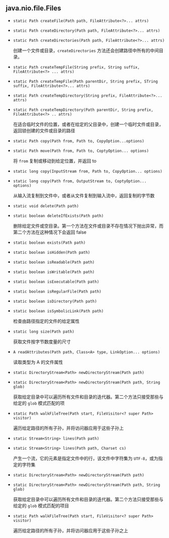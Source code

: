 ## java.nio.file.Files

* `static Path createFile(Path path, FileAttribute<?>... attrs)`

* `static Path createDirectory(Path path, FileAttribute<?>... attrs)`

* `static Path createDirectories(Path path, FileAttribute<?>... attrs)`

  创建一个文件或目录，`createDirectories` 方法还会创建路径中所有的中间目录。

* `static Path createTempFile(String prefix, String suffix, FileAttribute<?> ... attrs)`

* `static Path createTempFile(Path parentDir, String prefix, STring suffix, FileAttribute<?>... attrs)`

* `static Path createTempDirectory(String prefix, FileAttribute<?>... attrs)`

* `static Path createTempDirectory(Path parentDir, String prefix, FileAttribute<?> .. attrs)`

  在适合临时文件的位置，或者在给定的父目录中，创建一个临时文件或目录，返回锁创建的文件或目录的路径

* `static Path copy(Path from, Path to, CopyOption...options)`

* `static Path move(Path from, Path to, CoptyOption... options)`

  将 `from` 复制或移动到给定位置，并返回 to

* `static long copy(InputStream from, Path to, CopyOption... options)`

* `static long copy(Path from, OutputStream to, CoptyOption... options)`

  从输入流复制到文件中，或者从文件复制到输入流中，返回复制的字节数

* `static void delete(Path path)`

* `static boolean deleteIfExists(Path path)`

  删除给定文件或空目录。第一个方法在文件或目录不存在情况下抛出异常，而第二个方法在这种情况下会返回 false

* `static boolean exists(Path path)`

* `static boolean isHidden(Path path)`

* `static boolean isReadable(Path path)`

* `static boolean isWritable(Path path)`

* `static boolean isExecutable(Path path)`

* `static boolean isRegularFile(Path path)`

* `static boolean isDirectory(Path path)`

* `static boolean isSymbolicLink(Path path)`

  检查由路径指定的文件的给定属性

* `static long size(Path path)`

  获取文件按字节数度量的尺寸

* `A readAttributes(Path path, Class<A> type, LinkOption... options)`

  读取类型为 A 的文件属性

* `static DirectoryStream<Path> newDirectoryStream(Path path)`

* `static DirectoryStream<Path> newDirectoryStream(Path path, String glob)`

  获取给定目录中可以遍历所有文件和目录的迭代器。第二个方法只接受那些与给定的 `glob` 模式匹配的项

* `static Path walkFileTree(Path start, FileVisitor<? super Path> visitor)`

  遍历给定路径的所有子孙，并将访问器应用于这些子孙上

* `static Stream<String> lines(Path path)`

* `static Stream<String> lines(Path path, Charset cs)`

    产生一个流，它的元素是指定文件中的行，该文件中字符集为 `UTF-8`，或为指定的字符集

* `static DirectoryStream<Path> newDirectoryStream(Path path)`

* `static DirectoryStream<Path> newDirectoryStream(Path path, String glob)`

    获取给定目录中可以遍历所有文件和目录的迭代器。第二个方法只接受那些与给定的 `glob` 模式匹配的项目

* `static Path walkFileTree(Path start, FileVisitor<? super Path> visitor)`

    遍历给定路径的所有子孙，并将访问器应用于这些子孙之上
